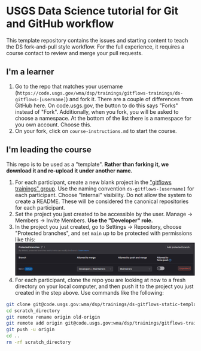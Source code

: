 # USGS Data Science tutorial for Git and GitHub workflow

This template repository contains the issues and starting content to teach the DS fork-and-pull style workflow. For the full experience, it requires a course contact to review and merge your pull requests. 

## I'm a learner

1. Go to the repo that matches your username (`https://code.usgs.gov/wma/dsp/trainings/gitflows-trainings/ds-gitflows-[username]`) and fork it. There are a couple of differences from GitHub here. On code.usgs.gov, the button to do this says "Forks" instead of "Fork". Additionally, when you fork, you will be asked to choose a namespace. At the bottom of the list there is a namespace for you own account. Choose this.
1. On your fork, click on `course-instructions.md` to start the course.

## I'm leading the course

This repo is to be used as a "template". **Rather than forking it, we download it and re-upload it under another name.**

1. For each participant, create a new blank project in the ["gitflows trainings" group](https://code.usgs.gov/wma/dsp/trainings/gitflows-trainings). Use the naming convention `ds-gitflows-[username]` for each participant. Choose "Internal" visibility. Do not allow the system to create a README. These will be considered the canonical repositories for each participant.
1. Set the project you just created to be accessible by the user. Manage -> Members -> Invite Members. **Use the "Developer" role.**
1. In the project you just created, go to Settings -> Repository, choose "Protected branches", and set `main` up to be protected with permissions like this: ![](archive/img/protected_branch_settings.PNG)
1. For each participant, clone the repo you are looking at now to a fresh directory on your local computer, and then push it to the project you just created in the step above. Use commands like the following:

```bash
git clone git@code.usgs.gov:wma/dsp/trainings/ds-gitflows-static-template.git scratch_directory
cd scratch_directory
git remote rename origin old-origin
git remote add origin git@code.usgs.gov:wma/dsp/trainings/gitflows-trainings/ds-gitflows-[username]
git push -u origin
cd ..
rm -rf scratch_directory
```
